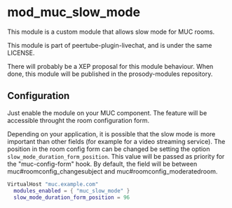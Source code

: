 <!--
SPDX-FileCopyrightText: 2024-2025 John Livingston <https://www.john-livingston.fr/>
SPDX-License-Identifier: AGPL-3.0-only
-->
# mod_muc_slow_mode

This module is a custom module that allows slow mode for MUC rooms.

This module is part of peertube-plugin-livechat, and is under the same LICENSE.

There will probably be a XEP proposal for this module behaviour. When done, this module will be published in the prosody-modules repository.

## Configuration

Just enable the module on your MUC component.
The feature will be accessible throught the room configuration form.

Depending on your application, it is possible that the slow mode is more important than other fields (for example for a video streaming service).
The position in the room config form can be changed be setting the option `slow_mode_duration_form_position`.
This value will be passed as priority for the "muc-config-form" hook.
By default, the field will be between muc#roomconfig_changesubject and muc#roomconfig_moderatedroom.

``` lua
VirtualHost "muc.example.com"
  modules_enabled = { "muc_slow_mode" }
  slow_mode_duration_form_position = 96
```
